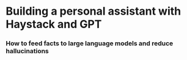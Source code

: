 # Building a personal assistant with Haystack and GPT
### How to feed facts to large language models and reduce hallucinations



